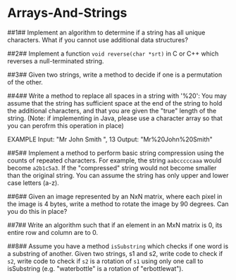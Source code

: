 Arrays-And-Strings
======

##1##
Implement an algorithm to determine if a string has all unique characters.
What if you cannot use additional data structures?

##2##
Implement a function `void reverse(char *srt)` in C or C++ which reverses a
null-terminated string.

##3##
Given two strings, write a method to decide if one is a permutation of the
other.

##4##
 Write a method to replace all spaces in a string with '%20': You may assume
that the string has sufficient space at the end of the string to hold the
additional characters, and that you are given the "true" length of the string.
(Note: if implementing in Java, please use a character array so that you can
perofrm this operation in place)

EXAMPLE
Input:  "Mr John Smith      ", 13
Output: "Mr%20John%20Smith"

##5##
Implement a method to perform basic string compression using the counts of
repeated characters. For example, the string `aabcccccaaa` would become
`a2b1c5a3`. If the "compressed" string would not become smaller than the
original string. You can assume the string has only upper and lower case letters
(a-z).

##6##
Given an image represented by an NxN matrix, where each pixel in the image is 4
bytes, write a method to rotate the image by 90 degrees. Can you do this in
place?

##7##
Write an algorithm such that if an element in an MxN matrix is 0, its entire row
and column are to 0.

##8##
Assume you have a method `isSubstring` which checks if one word is a substring
of another. Given two strings, s1 and s2, write code to check if `s2`, write
code to check if `s2` is a rotation of `s1` using only one call to isSubstring
(e.g. "waterbottle" is a rotation of "erbottlewat").
